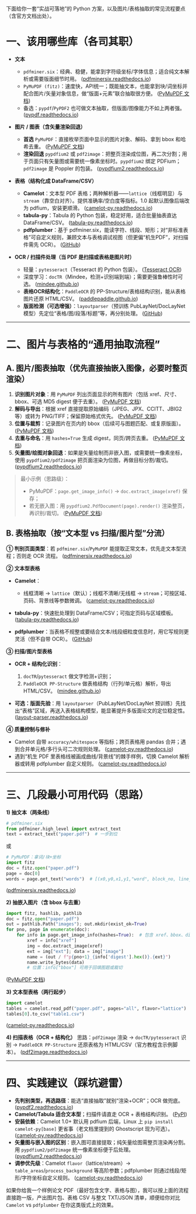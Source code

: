 下面给你一套“实战可落地”的 Python 方案，以及图片/表格抽取的常见流程要点（含官方文档出处）。

# 一、该用哪些库（各司其职）

* **文本**

  * `pdfminer.six`：经典、稳健，能拿到字符级坐标/字体信息；适合纯文本解析或需要版面细节时用。 ([pdfminersix.readthedocs.io][1])
  * `PyMuPDF (fitz)`：速度快，API统一；既能抽文本，也能拿到块/词坐标并配合图片/矢量对象信息，做“版面+元素”联合抽取很方便。 ([PyMuPDF 文档][2])
  * 备选：`pypdf`/`PyPDF2` 也可做文本抽取，但版面/图像能力不如上两者强。 ([pypdf.readthedocs.io][3])

* **图片 / 图表（含矢量渲染回退）**

  * **首选** `PyMuPDF`：直接枚举页面中显示的图片对象、解码、拿到 bbox 和哈希去重。 ([PyMuPDF 文档][4])
  * **渲染回退** `pypdfium2` 或 `pdf2image`：把整页渲染成位图，再二次分割；用于页面只有矢量图或需要统一像素坐标时。`pypdfium2` 绑定 PDFium；`pdf2image` 是 Poppler 的包装。 ([pypdfium2.readthedocs.io][5])

* **表格（结构化成 DataFrame/CSV）**

  * **Camelot**：文本型 PDF 表格；两种解析器——`lattice`（线框明显）与 `stream`（靠空白对齐）。提供准确率/空白度等指标。1.0 起默认图像后端改为 pdfium，安装更顺滑。 ([camelot-py.readthedocs.io][6])
  * **tabula-py**：Tabula 的 Python 包装，稳定好用，适合批量抽表直达 DataFrame/CSV。 ([tabula-py.readthedocs.io][7])
  * **pdfplumber**：基于 pdfminer.six，能读字符、线段、矩形；对“非标准表格”可自定义规则，兼顾文本与表格调试视图（但更偏“机生PDF”，对扫描件需先 OCR）。 ([GitHub][8])

* **OCR / 扫描件处理（当 PDF 是扫描或表格是图片时）**

  * 轻量：`pytesseract`（Tesseract 的 Python 包装）。 ([Tesseract OCR][9])
  * 深度学习：`docTR`（Mindee，检测+识别端到端）；需要更强鲁棒性时可选。 ([mindee.github.io][10])
  * **表格OCR结构化**：`PaddleOCR` 的 PP-Structure/表格结构识别，能从表格图片还原 HTML/CSV。 ([paddlepaddle.github.io][11])
  * **版面检测（可选增强）**：`layoutparser`（预训练 PubLayNet/DocLayNet 模型）先定位“表格/图/段落/标题”等，再分别处理。 ([GitHub][12])

---

# 二、图片与表格的“通用抽取流程”

## A. 图片/图表抽取（优先直接抽嵌入图像，必要时整页渲染）

1. **识别图片对象**：用 `PyMuPDF` 列出页面显示的所有图片（包括 xref、尺寸、bbox、可选 MD5 digest 便于去重）。 ([PyMuPDF 文档][4])
2. **解码与导出**：根据 xref 直接提取原始编码（JPEG、JPX、CCITT、JBIG2 等）或转为 PNG/TIFF；保留原始格式优先。 ([PyMuPDF 文档][13])
3. **位置与裁剪**：记录图片在页内的 bbox（后续可与图题匹配、或复原版面）。 ([PyMuPDF 文档][4])
4. **去重与命名**：用 `hashes=True` 生成 digest，同页/跨页去重。 ([PyMuPDF 文档][4])
5. **矢量图/绘图对象回退**：如果是矢量绘制而非嵌入图，或需要统一像素坐标，使用 `pypdfium2/pdf2image` 把页面渲染为位图，再做目标分割/裁切。 ([pypdfium2.readthedocs.io][5])

> 最小示例（思路级）：
>
> * PyMuPDF：`page.get_image_info()` → `doc.extract_image(xref)` 保存；
> * 若无嵌入图：用 `pypdfium2.PdfDocument(page).render()` 渲染整页，再识别/裁切。 ([PyMuPDF 文档][4])

## B. 表格抽取（按“文本型 vs 扫描/图片型”分流）

**① 判别页面类型**：若 `pdfminer.six`/`PyMuPDF` 能提取正常文本，优先走文本型流程；否则走 OCR 流程。 ([pdfminersix.readthedocs.io][1])

**② 文本型表格**

* **Camelot**：

  * 线框清晰 → `lattice`（默认）；线框不清晰/无线框 → `stream`；可按区域、页码、背景线等参数微调。 ([camelot-py.readthedocs.io][14])
* **tabula-py**：快速批处理到 DataFrame/CSV；可指定页码与区域模板。 ([tabula-py.readthedocs.io][7])
* **pdfplumber**：当表格不规整或要结合文本/线段细粒度信息时，用它写规则更灵活（但不自带 OCR）。 ([GitHub][8])

**③ 扫描/图片型表格**

* **OCR + 结构化识别**：

  1. `docTR`/`pytesseract` 做文字检测+识别；
  2. `PaddleOCR PP-Structure` 做表格结构（行列/单元格）解析，导出 HTML/CSV。 ([mindee.github.io][10])
* **可选：版面先验**：用 `layoutparser`（PubLayNet/DocLayNet 预训练）先找出“表格”区域，再送入表格结构模型，能显著提升多版面论文的定位稳定性。 ([layout-parser.readthedocs.io][15])

**④ 质量控制与修补**

* Camelot 自带 `accuracy/whitespace` 等指标；跨页表格用 pandas 合并；遇到合并单元格/多行头可二次规则处理。 ([camelot-py.readthedocs.io][16])
* 遇到“机生 PDF 里表格线被画成曲线/背景线”的棘手样例，切换 Camelot 解析器或转用 pdfplumber 自定义规则。 ([camelot-py.readthedocs.io][16])

---

# 三、几段最小可用代码（思路）

**1) 抽文本（两条线）**

```python
# pdfminer.six
from pdfminer.high_level import extract_text
text = extract_text("paper.pdf")  # 一步到位
```

或

```python
# PyMuPDF：拿词/块+坐标
import fitz
doc = fitz.open("paper.pdf")
page = doc[0]
words = page.get_text("words")  # [(x0,y0,x1,y1,"word", block_no, line_no, word_no), ...]
```

([pdfminersix.readthedocs.io][1])

**2) 抽嵌入图片（含 bbox 与去重）**

```python
import fitz, hashlib, pathlib
doc = fitz.open("paper.pdf")
out = pathlib.Path("images"); out.mkdir(exist_ok=True)
for pno, page in enumerate(doc):
    for info in page.get_image_info(hashes=True):  # 包含 xref、bbox、digest 等
        xref = info["xref"]
        img = doc.extract_image(xref)
        ext = img["ext"]; data = img["image"]
        name = (out / f"p{pno+1}_{info['digest'].hex()}.{ext}")
        name.write_bytes(data)
        # 位置：info["bbox"] 可用于回填图题或裁切
```

([PyMuPDF 文档][4])

**3) 文本型表格（两行起步）**

```python
import camelot
tables = camelot.read_pdf("paper.pdf", pages="all", flavor="lattice")  # 或 flavor="stream"
tables[0].to_csv("table1.csv")
```

([camelot-py.readthedocs.io][14])

**4) 扫描表格（OCR + 结构化）**
思路：`pdf2image` 渲染 → `docTR/pytesseract` 识别 → `PaddleOCR PP-Structure` 还原表格为 HTML/CSV（官方教程含示例脚本）。 ([pdf2image.readthedocs.io][17])

---

# 四、实践建议（踩坑避雷）

* **先判别类型，再选路径**：能选“直接抽取”就别“渲染+OCR”；OCR 做兜底。 ([pypdf2.readthedocs.io][18])
* **Camelot/Tabula 适合文本型**；扫描件请直走 OCR + 表格结构识别。 ([PyPI][19])
* **安装依赖**：Camelot 1.0+ 默认用 pdfium 后端，Linux 上 `pip install camelot-py[base]` 更省事（老文档里提到的 Ghostscript 现为可选）。 ([camelot-py.readthedocs.io][20])
* **矢量图与嵌入图的区别**：嵌入图可直接提取；纯矢量绘图需整页渲染再分割。用 `pypdfium2/pdf2image` 统一像素坐标便于后处理。 ([pypdfium2.readthedocs.io][5])
* **调参优先级**：Camelot `flavor`（lattice/stream）→ `table_areas`/`process_background` 等高阶参数；pdfplumber 则通过线段/矩形/字符坐标自定义规则。 ([camelot-py.readthedocs.io][16])

如果你给我一个样例论文 PDF（最好包含文字、表格与图），我可以按上面的流程直接跑一版，产出图片包、表格 CSV 与整文 TXT/JSON 清单，顺便给你对比 `Camelot` vs `pdfplumber` 在你这类版式上的效果。

[1]: https://pdfminersix.readthedocs.io/en/latest/tutorial/highlevel.html?utm_source=chatgpt.com "Extract text from a PDF using Python"
[2]: https://pymupdf.readthedocs.io/en/latest/app1.html?utm_source=chatgpt.com "Appendix 1: Details on Text Extraction - PyMuPDF"
[3]: https://pypdf.readthedocs.io/en/stable/user/extract-text.html?utm_source=chatgpt.com "Extract Text from a PDF — pypdf 6.1.1 documentation"
[4]: https://pymupdf.readthedocs.io/en/latest/page.html?utm_source=chatgpt.com "Page - PyMuPDF documentation"
[5]: https://pypdfium2.readthedocs.io/?utm_source=chatgpt.com "pypdfium2 — pypdfium2 documentation"
[6]: https://camelot-py.readthedocs.io/?utm_source=chatgpt.com "Camelot: PDF Table Extraction for Humans — Camelot 1.0.9 ..."
[7]: https://tabula-py.readthedocs.io/?utm_source=chatgpt.com "tabula-py: Read tables in a PDF into DataFrame — tabula-py ..."
[8]: https://github.com/jsvine/pdfplumber?utm_source=chatgpt.com "jsvine/pdfplumber - and easily extract text and tables."
[9]: https://tesseract-ocr.github.io/?utm_source=chatgpt.com "Tesseract OCR: Tesseract documentation"
[10]: https://mindee.github.io/doctr/?utm_source=chatgpt.com "docTR: Document Text Recognition - GitHub Pages"
[11]: https://paddlepaddle.github.io/PaddleOCR/main/en/version3.x/module_usage/table_structure_recognition.html?utm_source=chatgpt.com "Table Structure Recognition Module Tutorial"
[12]: https://github.com/Layout-Parser/layout-parser?utm_source=chatgpt.com "Layout-Parser/layout-parser: A Unified Toolkit for Deep ..."
[13]: https://pymupdf.readthedocs.io/en/latest/recipes-images.html?utm_source=chatgpt.com "Images - PyMuPDF documentation"
[14]: https://camelot-py.readthedocs.io/en/master/user/quickstart.html?utm_source=chatgpt.com "Quickstart — Camelot 1.0.9 documentation - Read the Docs"
[15]: https://layout-parser.readthedocs.io/en/latest/example/deep_layout_parsing/?utm_source=chatgpt.com "Deep Layout Parsing — Layout Parser 0.3.2 documentation"
[16]: https://camelot-py.readthedocs.io/en/master/user/advanced.html?utm_source=chatgpt.com "Advanced Usage — Camelot 1.0.9 documentation"
[17]: https://pdf2image.readthedocs.io/en/latest/index.html?utm_source=chatgpt.com "pdf2image's documentation — pdf2image latest documentation"
[18]: https://pypdf2.readthedocs.io/en/3.x/user/extract-text.html?utm_source=chatgpt.com "Extract Text from a PDF — PyPDF2 documentation"
[19]: https://pypi.org/project/camelot-py/?utm_source=chatgpt.com "camelot-py"
[20]: https://camelot-py.readthedocs.io/en/master/user/install.html?utm_source=chatgpt.com "Installation — Camelot 1.0.9 documentation - Read the Docs"
